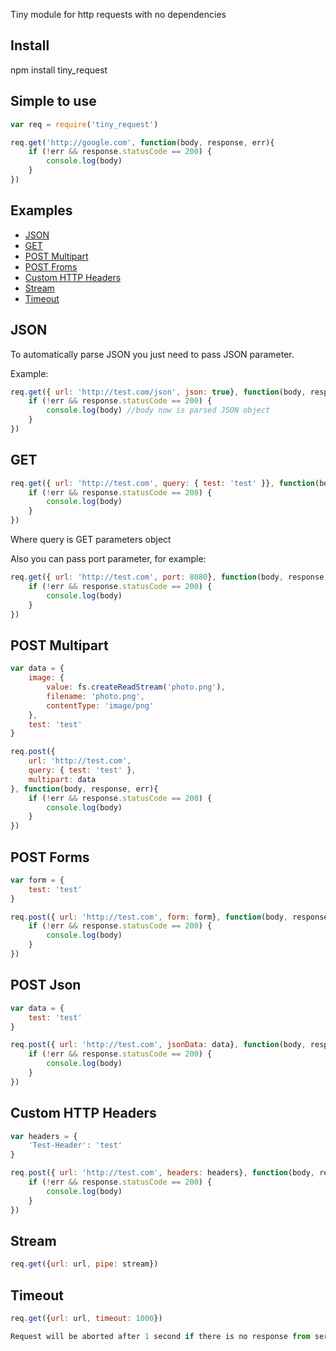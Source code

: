 Tiny module for http requests with no dependencies

##  Install
npm install tiny_request

## Simple to use


```js
var req = require('tiny_request')

req.get('http://google.com', function(body, response, err){
	if (!err && response.statusCode == 200) {  
		console.log(body) 
	} 
})
```
## Examples

- [JSON](#json)
- [GET](#get)  
- [POST Multipart](#post-multipart)
- [POST Froms](#post-forms)
- [Custom HTTP Headers](#custom-http-headers)
- [Stream](#stream)
- [Timeout](#timeout)
 
## JSON

To automatically parse JSON you just need to pass JSON parameter.

Example: 

```js 
req.get({ url: 'http://test.com/json', json: true}, function(body, response, err){
	if (!err && response.statusCode == 200) {  
		console.log(body) //body now is parsed JSON object
	} 
})
```

## GET

```js 
req.get({ url: 'http://test.com', query: { test: 'test' }}, function(body, response, err){
	if (!err && response.statusCode == 200) {  
		console.log(body) 
	} 
})
```
Where query is GET parameters object

Also you can pass port parameter, for example: 

```js 
req.get({ url: 'http://test.com', port: 8080}, function(body, response, err){
	if (!err && response.statusCode == 200) {  
		console.log(body) 
	} 
})
```

## POST Multipart

```js 
var data = {
	image: {
		value: fs.createReadStream('photo.png'), 
		filename: 'photo.png',
		contentType: 'image/png'			
	},
	test: 'test'
}

req.post({
	url: 'http://test.com',
	query: { test: 'test' },
 	multipart: data 
}, function(body, response, err){
	if (!err && response.statusCode == 200) {  
		console.log(body) 
	} 
})
```

## POST Forms

```js 
var form = {
	test: 'test'
}

req.post({ url: 'http://test.com', form: form}, function(body, response, err){
	if (!err && response.statusCode == 200) {  
		console.log(body) 
	} 
})
```

## POST Json

```js 
var data = {
	test: 'test'
}

req.post({ url: 'http://test.com', jsonData: data}, function(body, response, err){
	if (!err && response.statusCode == 200) {  
		console.log(body) 
	} 
})
```

## Custom HTTP Headers

```js 
var headers = {
	'Test-Header': 'test'
}

req.post({ url: 'http://test.com', headers: headers}, function(body, response, err){
	if (!err && response.statusCode == 200) {  
		console.log(body) 
	} 
})
```

## Stream

```js  
req.get({url: url, pipe: stream}) 
```

## Timeout

```js
req.get({url: url, timeout: 1000})

Request will be aborted after 1 second if there is no response from server
```
